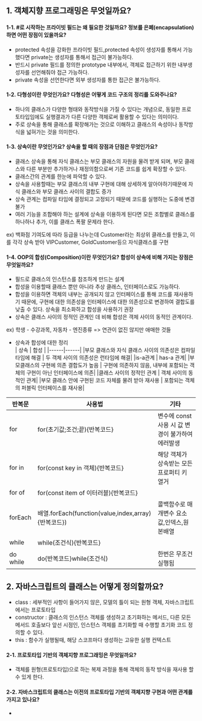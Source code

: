 ## 1. 객체지향 프로그래밍은 무엇일까요?
 #### 1-1. #로 시작하는 프라이빗 필드는 왜 필요한 것일까요? 정보를 은폐(encapsulation)하면 어떤 장점이 있을까요?  
- protected 속성을 강화한 프라이빗 필드,protected 속성이 생성자를 통해서 가능했다면 private는 생성자를 통해서 접근이 불가능하다.
- 반드시 private 필드를 정의한 prototype 내부에서, 객체로 접근하기 위한 내부생성자를 선언해줘야 접근 가능하다.
- private 속성을 선언한다면 외부 생성자를 통한 접근은 불가능하다.
  
 #### 1-2. 다형성이란 무엇인가요? 다형성은 어떻게 코드 구조의 정리를 도와주나요?  
- 하나의 클래스가 다양한 형태와 동작방식을 가질 수 있다는 개념으로, 동일한 프로토타입임에도 실행결과가 다른 다양한 객체로써 활용할 수 있다는 의미이다.
- 주로 상속을 통해 클래스를 확장해가는 것으로 이해하고 클래스의 속성이나 동작방식을 넓혀가는 것을 의미한다.
  
 #### 1-3. 상속이란 무엇인가요? 상속을 할 때의 장점과 단점은 무엇인가요?  
- 클래스 상속을 통해 자식 클래스는 부모 클래스의 자원을 물려 받게 되며, 부모 클래스와 다른 부분만 추가하거나 재정의함으로써 기존 코드를 쉽게 확장할 수 있다.
- 클래스간의 관계를 한눈에 파악할 수 있다.
- 상속을 사용할때는 부모 클래스의 내부 구현에 대해 상세하게 알아야하기때문에 자식 클래스와 부모 클래스 사이의 결합도 증가
- 상속 관계는 컴파일 타임에 결정되고 고정되기 때문에 코드를 실행하는 도중에 변경 불가
- 여러 기능을 조합해야 하는 설계에 상속을 이용하게 된다면 모든 조합별로 클래스를 하나하나 추가, 이를 클래스 폭팔 문제라 한다.
  
ex) 백화점 기여도에 따라 등급을 나누는데 Customer라는 최상위 클래스를 만들고, 이를 각각 상속 받아 VIPCustomer, GoldCustomer등으 자식클래스를 구현
  
 #### 1-4. OOP의 합성(Composition)이란 무엇인가요? 합성이 상속에 비해 가지는 장점은 무엇일까요?  
- 필드로 클래스의 인스턴스를 참조하게 만드는 설계
- 합성을 이용할때 클래스 뿐만 아니라 추상 클래스, 인터페이스로도 가능하다.
- 합성을 이용하면 객체의 내부는 공개되지 않고 인터페이스를 통해 코드를 재사용하기 때문에, 구현에 대한 의존성을 인터페이스에 대한 의존성으로 변경하여 결합도를 낮출 수 있다. 상속을 최소화하고 합성을 사용하기 권장
- 상속은 클래스 사이의 정적인 관계인 데 비해 합성은 객체 사이의 동적인 관계이다.
  
ex) 학생 - 수강과목, 자동차 - 엔진종류 => 연관이 없진 않지만 애매한 것들
- 상속과 합성에 대한 정리  
| 상속 | 합성 |
|------|------|
|부모 클래스와 자식 클래스 사이의 의존성은 컴파일 타임에 해결 | 두 객체 사이의 의존성은 런타임에 해결|
|is-a관계 | has-a 관계|
|부모클래스의 구현에 의존 결합도가 높음 | 구현에 의존하지 않음, 내부에 포함되는 객체의 구현이 아닌 인터페이스에 의존|
|클래스 사이의 정적인 관계 | 객체 사이의 동적인 관계|
|부모 클래스 안에 구현된 코드 자체를 물려 받아 재사용 | 포함되는 객체의 퍼블릭 인터페이스를 재사용|

 |반복문|사용법|기타|
 |------|------|----|
 |for|for(초기값;조건;끝){반복코드}|변수에 const사용 시 값 변경이 불가하여 에러발생|
 |for in|for(const key in 객체){반복코드}|해당 객체가 상속받는 모든 프로퍼티 키 열거|
 |for of|for(const item of 이터러블){반복코드}| |
 |forEach|배열.forEach(function(value,index,array){반복코드})|콜백함수로 매개변수 요소값,인덱스,원본배열|
 |while|while(조건식){반복코드}|
 |do while|do{반복코드}while(조건식)|한번은 무조건 실행됨|
  
## 2. 자바스크립트의 클래스는 어떻게 정의할까요?  
- class : 세부적인 사항이 들어가지 않은, 모델의 틀이 되는 원형 객체, 자바스크립트에서는 프로토타입
- constructor : 클래스의 인스턴스 객체를 생성하고 초기화하는 메서드, 다른 모든 메서드 호출보다 앞선 시점인, 인스턴스 객체를 초기화할 때 수행할 초기화 코드 정의할 수 있다.
- this : 함수가 실행될때, 해당 스코프마다 생성하는 고유한 실행 컨텍스트
  
 #### 2-1. 프로토타입 기반의 객체지향 프로그래밍은 무엇일까요?  
- 객체를 원형(프로토타입)으로 하는 복제 과정을 통해 객체의 동작 방식을 재사용 할 수 있게 한다.
  
 #### 2-2. 자바스크립트의 클래스는 이전의 프로토타입 기반의 객체지향 구현과 어떤 관계를 가지고 있나요?  
- 
